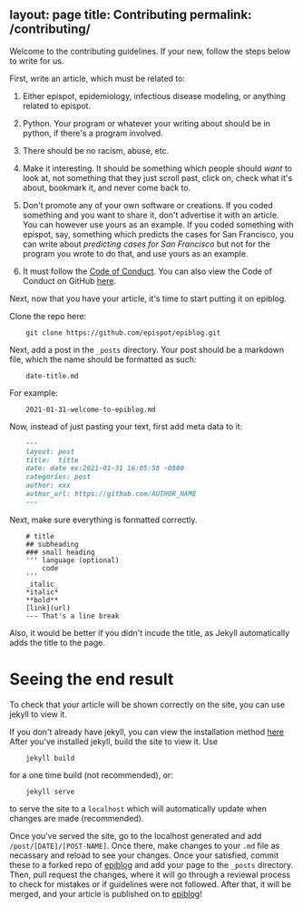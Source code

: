 layout: page
title: Contributing
permalink: /contributing/
---

Welcome to the contributing guidelines. If your new, follow the steps below to write for us.

First, write an article, which must be related to:

1) Either epispot, epidemiology, infectious disease modeling, or anything related to epispot.

2) Python. Your program or whatever your writing about should be in python, if there's a program involved.

3) There should be no racism, abuse, etc.

4) Make it interesting. It should be something which people should _want_ to look at, not something that they just scroll past, click on, check what it's about, bookmark it, and never come back to.

5) Don't promote any of your own software or creations. If you coded something and you want to share it, don't advertise it with an article. You can however use yours as an example. If you coded something with epispot, say, something which predicts the cases for San Francisco, you can write about _predicting cases for San Francisco_ but not for the program you wrote to do that, and use yours as an example.

6) It must follow the [Code of Conduct](/epiblog/code_of_conduct). You can also view the Code of Conduct on GitHub [here](https://github.com/epispot/epiblog/blob/master/CODE_OF_CONDUCT.md).

Next, now that you have your article, it's time to start putting it on epiblog.

Clone the repo here:
```
    git clone https://github.com/epispot/epiblog.git
```
Next, add a post in the `_posts` directory. Your post should be a markdown file, which the name should be formatted as such:
```
    date-title.md
```
For example:
```
    2021-01-31-welcome-to-epiblog.md
```
Now, instead of just pasting your text, first add meta data to it:
```markdown
    ---
    layout: post
    title:  title
    date: date ex:2021-01-31 16:05:58 -0800
    categories: post
    author: xxx
    author_url: https://github.com/AUTHOR_NAME
    ---
```

Next, make sure everything is formatted correctly.
```
    # title
    ## subheading
    ### small heading
    ''' language (optional)
        code
    '''
    _italic_
    *italic*
    **bold**
    [link](url)
    --- That's a line break
```
Also, it would be better if you didn't incude the title, as Jekyll automatically adds the title to the page.

# Seeing the end result

To check that your article will be shown correctly on the site, you can use jekyll to view it.

If you don't already have jekyll, you can view the installation method [here](https://jekyllrb.com/docs/installation/) After you've installed jekyll, build the site to view it. Use
```
    jekyll build
```
for a one time build (not recommended), or:
```
    jekyll serve
```
to serve the site to a `localhost` which will automatically update when changes are made (recommended).

Once you've served the site, go to the localhost generated and add `/post/[DATE]/[POST-NAME]`. Once there, make changes to your `.md` file as necassary and reload to see your changes. Once your satisfied, commit these to a forked repo of [epiblog](https://github.com/epispot/epiblog) and add your page to the `_posts` directory. Then, pull request the changes, where it will go through a reviewal process to check for mistakes or if guidelines were not followed. After that, it will be merged, and your article is published on to [epiblog](https://epispot.github.io/epiblog)!
